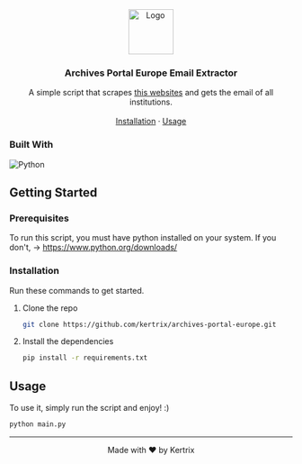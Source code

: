 <div align="center">
  <a href="https://github.com/Kertrix/archives-portal-europe/">
    <img src="https://deprecated.archivesportaleurope.net/Portal-theme/images/ape/header/logo-header.png" alt="Logo" height="80">
  </a>

  <h3 align="center">Archives Portal Europe Email Extractor</h3>

  <p align="center">
    A simple script that scrapes <a href="https://deprecated.archivesportaleurope.net/Directory">this websites</a> and gets the email of all institutions.
    <br />
    <br />
    <a href="#installation">Installation</a>
    ·
    <a href="#usage">Usage</a>
  </p>
</div>

### Built With

![Python](https://img.shields.io/badge/python-3670A0?style=for-the-badge&logo=python&logoColor=ffdd54)

## Getting Started

### Prerequisites

To run this script, you must have python installed on your system. If you don't, → https://www.python.org/downloads/

### Installation

Run these commands to get started.
1. Clone the repo

   ```sh
   git clone https://github.com/kertrix/archives-portal-europe.git
   ```
2. Install the dependencies
   ```sh
   pip install -r requirements.txt
   ```

## Usage

To use it, simply run the script and enjoy! :)

   ```sh
   python main.py
   ```

---

<p align="center">Made with ❤️ by Kertrix</p>
